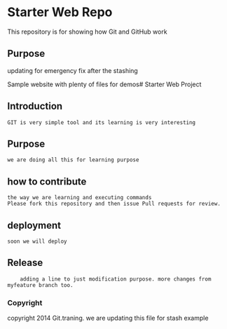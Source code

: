 # Starter Web Repo

This repository is for showing how Git and GitHub work

## Purpose

updating for emergency fix after the stashing

Sample website with plenty of files for demos# Starter Web Project 
 ## Introduction 
 	GIT is very simple tool and its learning is very interesting
 ## Purpose 
 	we are doing all this for learning purpose
 ## how to contribute
	the way we are learning and executing commands
	Please fork this repository and then issue Pull requests for review.
 ## deployment
	soon we will deploy
 ## Release
		adding a line to just modification purpose. more changes from myfeature branch too.
 ### Copyright
 copyright 2014 Git.traning. we are updating this file for stash example


